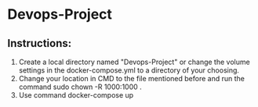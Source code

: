 # Devops-Project

## Instructions:
1. Create a local directory named "Devops-Project" or change the volume settings in the docker-compose.yml to a directory of your choosing.
2. Change your location in CMD to the file mentioned before and run the command sudo chown -R 1000:1000 .
3. Use command docker-compose up
